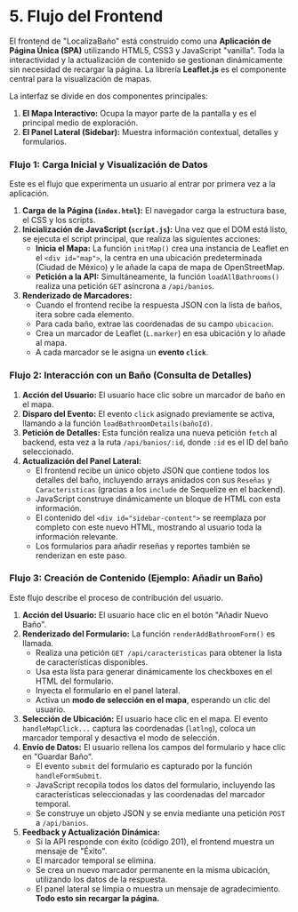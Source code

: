 # 5. Flujo del Frontend

El frontend de "LocalizaBaño" está construido como una **Aplicación de Página Única (SPA)** utilizando HTML5, CSS3 y JavaScript "vanilla". Toda la interactividad y la actualización de contenido se gestionan dinámicamente sin necesidad de recargar la página. La librería **Leaflet.js** es el componente central para la visualización de mapas.

La interfaz se divide en dos componentes principales:

1.  **El Mapa Interactivo:** Ocupa la mayor parte de la pantalla y es el principal medio de exploración.
2.  **El Panel Lateral (Sidebar):** Muestra información contextual, detalles y formularios.

### Flujo 1: Carga Inicial y Visualización de Datos

Este es el flujo que experimenta un usuario al entrar por primera vez a la aplicación.

1.  **Carga de la Página (`index.html`):** El navegador carga la estructura base, el CSS y los scripts.
2.  **Inicialización de JavaScript (`script.js`):** Una vez que el DOM está listo, se ejecuta el script principal, que realiza las siguientes acciones:
    - **Inicia el Mapa:** La función `initMap()` crea una instancia de Leaflet en el `<div id="map">`, la centra en una ubicación predeterminada (Ciudad de México) y le añade la capa de mapa de OpenStreetMap.
    - **Petición a la API:** Simultáneamente, la función `loadAllBathrooms()` realiza una petición `GET` asíncrona a `/api/banios`.
3.  **Renderizado de Marcadores:**
    - Cuando el frontend recibe la respuesta JSON con la lista de baños, itera sobre cada elemento.
    - Para cada baño, extrae las coordenadas de su campo `ubicacion`.
    - Crea un marcador de Leaflet (`L.marker`) en esa ubicación y lo añade al mapa.
    - A cada marcador se le asigna un **evento `click`**.

### Flujo 2: Interacción con un Baño (Consulta de Detalles)

1.  **Acción del Usuario:** El usuario hace clic sobre un marcador de baño en el mapa.
2.  **Disparo del Evento:** El evento `click` asignado previamente se activa, llamando a la función `loadBathroomDetails(bañoId)`.
3.  **Petición de Detalles:** Esta función realiza una nueva petición `fetch` al backend, esta vez a la ruta `/api/banios/:id`, donde `:id` es el ID del baño seleccionado.
4.  **Actualización del Panel Lateral:**
    - El frontend recibe un único objeto JSON que contiene todos los detalles del baño, incluyendo arrays anidados con sus `Reseñas` y `Caracteristicas` (gracias a los `include` de Sequelize en el backend).
    - JavaScript construye dinámicamente un bloque de HTML con esta información.
    - El contenido del `<div id="sidebar-content">` se reemplaza por completo con este nuevo HTML, mostrando al usuario toda la información relevante.
    - Los formularios para añadir reseñas y reportes también se renderizan en este paso.

### Flujo 3: Creación de Contenido (Ejemplo: Añadir un Baño)

Este flujo describe el proceso de contribución del usuario.

1.  **Acción del Usuario:** El usuario hace clic en el botón "Añadir Nuevo Baño".
2.  **Renderizado del Formulario:** La función `renderAddBathroomForm()` es llamada.
    - Realiza una petición `GET /api/caracteristicas` para obtener la lista de características disponibles.
    - Usa esta lista para generar dinámicamente los checkboxes en el HTML del formulario.
    - Inyecta el formulario en el panel lateral.
    - Activa un **modo de selección en el mapa**, esperando un clic del usuario.
3.  **Selección de Ubicación:** El usuario hace clic en el mapa. El evento `handleMapClick...` captura las coordenadas (`latlng`), coloca un marcador temporal y desactiva el modo de selección.
4.  **Envío de Datos:** El usuario rellena los campos del formulario y hace clic en "Guardar Baño".
    - El evento `submit` del formulario es capturado por la función `handleFormSubmit`.
    - JavaScript recopila todos los datos del formulario, incluyendo las características seleccionadas y las coordenadas del marcador temporal.
    - Se construye un objeto JSON y se envía mediante una petición `POST` a `/api/banios`.
5.  **Feedback y Actualización Dinámica:**
    - Si la API responde con éxito (código 201), el frontend muestra un mensaje de "Éxito".
    - El marcador temporal se elimina.
    - Se crea un nuevo marcador permanente en la misma ubicación, utilizando los datos de la respuesta.
    - El panel lateral se limpia o muestra un mensaje de agradecimiento. **Todo esto sin recargar la página.**

